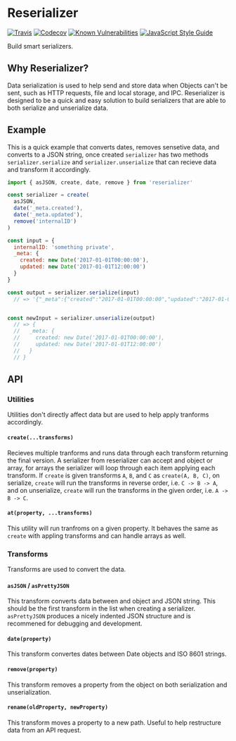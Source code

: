 # Reserializer

[![Travis](https://img.shields.io/travis/nrdobie/reserializer.svg?style=flat-square)](https://github.com/nrdobie/reserializer)
[![Codecov](https://img.shields.io/codecov/c/github/nrdobie/reserializer.svg?style=flat-square)](https://github.com/nrdobie/reserializer)
[![Known Vulnerabilities](https://snyk.io/test/github/nrdobie/reserializer/badge.svg?style=flat-square)](https://snyk.io/test/github/snyk/goof)
[![JavaScript Style Guide](https://img.shields.io/badge/code_style-standard-brightgreen.svg?style=flat-square)](https://standardjs.com)

Build smart serializers.

## Why Reserializer?

Data serialization is used to help send and store data when Objects can't be sent, such as HTTP requests, file and local storage, and IPC. Reserializer is designed to be a quick and easy solution to build serializers that are able to both serialize and unserialize data.

## Example

This is a quick example that converts dates, removes sensetive data, and converts to a JSON string, once created `serializer` has two methods `serializer.serialize` and `serializer.unserialize` that can recieve data and transform it accordingly.

``` javascript
import { asJSON, create, date, remove } from 'reserializer'

const serializer = create(
  asJSON,
  date('_meta.created'),
  date('_meta.updated'),
  remove('internalID')
)

const input = {
  internalID: 'something private',
  _meta: {
    created: new Date('2017-01-01T00:00:00'),
    updated: new Date('2017-01-01T12:00:00')
  }
}

const output = serializer.serialize(input) 
  // => '{"_meta":{"created":"2017-01-01T00:00:00","updated":"2017-01-01T12:00:00"}}'


const newInput = serializer.unserialize(output)
  // => {
  //   _meta: {
  //     created: new Date('2017-01-01T00:00:00'),
  //     updated: new Date('2017-01-01T12:00:00')
  //   }
  // }
```
## API

### Utilities

Utilities don't directly affect data but are used to help apply tranforms accordingly.

#### `create(...transforms)`

Recieves multiple tranforms and runs data through each transform returning the final version. A serializer from reserializer can accept and object or array, for arrays the serializer will loop through each item applying each transform. If `create` is given transforms `A`, `B`, and `C` as `create(A, B, C)`, on serialize, `create` will run the transforms in reverse order, i.e. `C -> B -> A`, and on unserialize, `create` will run the transforms in the given order, i.e. `A -> B -> C`.

#### `at(property, ...transforms)`

This utility will run tranfroms on a given property. It behaves the same as `create` with appling transforms and can handle arrays as well.

### Transforms

Transforms are used to convert the data.

#### `asJSON` / `asPrettyJSON`

This transform converts data between and object and JSON string. This should be the first transform in the list when creating a serializer. `asPrettyJSON` produces a nicely indented JSON structure and is recommened for debugging and development.

#### `date(property)`

This transform convertes dates between Date objects and ISO 8601 strings.

#### `remove(property)`

This transform removes a property from the object on both serialization and unserialization.

#### `rename(oldProperty, newProperty)`

This transform moves a property to a new path. Useful to help restructure data from an API request.

